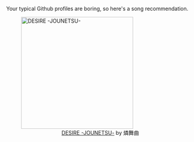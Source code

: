 Your typical Github profiles are boring, so here's a song recommendation.
<figure><img width="300" height="300" src="https://i.scdn.co/image/ab67616d0000b273293c431aba6d9d3596404bc8" alt="DESIRE -JOUNETSU-" /><figcaption align="center"><a href="https://open.spotify.com/track/4MAHZh5RP8g035h8GQv3Zk" target="_blank">DESIRE -JOUNETSU-</a> by 燐舞曲</figcaption></figure>
